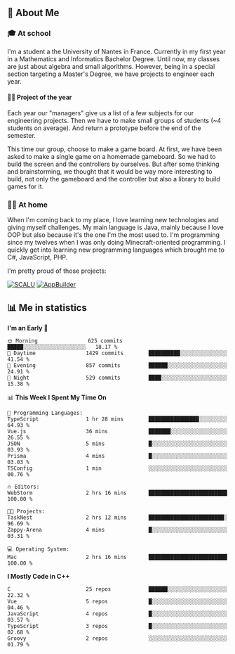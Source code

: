 ## 👀 About Me

### 🎓 At school

I'm a student a the University of Nantes in France. Currently in my first year in a Mathematics and Informatics Bachelor Degree. Until now, my classes are just about algebra and small algorithms. However, being in a special section targeting a Master's Degree, we have projects to engineer each year. 

#### 🔧🔬 Project of the year

Each year our "managers" give us a list of a few subjects for our engineering projects. Then we have to make small groups of students (~4 students on average). And return a prototype before the end of the semester.

This time our group, choose to make a game board. At first, we have been asked to make a single game on a homemade gameboard. So we had to build the screen and the controllers by ourselves. 
But after some thinking and brainstorming, we thought that it would be way more interesting to build, not only the gameboard and the controller but also a library to build games for it.

### 👨‍💻 At home

When I'm coming back to my place, I love learning new technologies and giving myself challenges. My main language is Java, mainly because I love OOP but also because it's the one I'm the most used to. I'm programming since my twelves when I was only doing Minecraft-oriented programming.  I quickly get into learning new programming languages which brought me to C#, JavaScript, PHP. 

I'm pretty proud of those projects:

[![SCALU](https://github-readme-stats.vercel.app/api/pin?username=renardfute&repo=SCALU)](https://github.com/renardfute/scalu)
[![AppBuilder](https://github-readme-stats.vercel.app/api/pin?username=pulsedev2&repo=AppBuilder)](https://github.com/pulsedev2/AppBuilder)

## 📊 Me in statistics
<!--START_SECTION:waka-->
**I'm an Early 🐤** 

```text
🌞 Morning                625 commits         █████░░░░░░░░░░░░░░░░░░░░   18.17 % 
🌆 Daytime                1429 commits        ██████████░░░░░░░░░░░░░░░   41.54 % 
🌃 Evening                857 commits         ██████░░░░░░░░░░░░░░░░░░░   24.91 % 
🌙 Night                  529 commits         ████░░░░░░░░░░░░░░░░░░░░░   15.38 % 
```


📊 **This Week I Spent My Time On** 

```text
💬 Programming Languages: 
TypeScript               1 hr 28 mins        ████████████████░░░░░░░░░   64.93 % 
Vue.js                   36 mins             ███████░░░░░░░░░░░░░░░░░░   26.55 % 
JSON                     5 mins              █░░░░░░░░░░░░░░░░░░░░░░░░   03.93 % 
Prisma                   4 mins              █░░░░░░░░░░░░░░░░░░░░░░░░   03.03 % 
TSConfig                 1 min               ░░░░░░░░░░░░░░░░░░░░░░░░░   00.76 % 

🔥 Editors: 
WebStorm                 2 hrs 16 mins       █████████████████████████   100.00 % 

🐱‍💻 Projects: 
TaskNest                 2 hrs 12 mins       ████████████████████████░   96.69 % 
Zappy-Arena              4 mins              █░░░░░░░░░░░░░░░░░░░░░░░░   03.31 % 

💻 Operating System: 
Mac                      2 hrs 16 mins       █████████████████████████   100.00 % 
```

**I Mostly Code in C++** 

```text
C                        25 repos            ██████░░░░░░░░░░░░░░░░░░░   22.32 % 
Vue                      5 repos             █░░░░░░░░░░░░░░░░░░░░░░░░   04.46 % 
JavaScript               4 repos             █░░░░░░░░░░░░░░░░░░░░░░░░   03.57 % 
TypeScript               3 repos             █░░░░░░░░░░░░░░░░░░░░░░░░   02.68 % 
Groovy                   2 repos             ░░░░░░░░░░░░░░░░░░░░░░░░░   01.79 % 
```




<!--END_SECTION:waka-->
